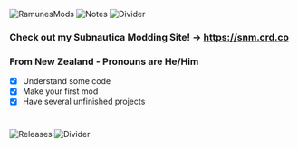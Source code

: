 ![RamunesMods](https://i.imgur.com/Lo20FOZ.png)
![Notes](https://i.imgur.com/0C6XZR5.png)
![Divider](https://i.imgur.com/BJctAJs.png)
### Check out my Subnautica Modding Site!  -> https://snm.crd.co
### From New Zealand - Pronouns are He/Him
- [x] Understand some code
- [x] Make your first mod
- [x] Have several unfinished projects

#
![Releases](https://i.imgur.com/AGVkSyh.png)
![Divider](https://i.imgur.com/BJctAJs.png)
